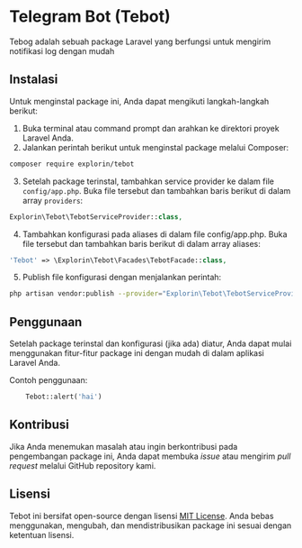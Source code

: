 # Telegram Bot (Tebot)

Tebog adalah sebuah package Laravel yang berfungsi untuk mengirim notifikasi log dengan mudah

## Instalasi

Untuk menginstal package ini, Anda dapat mengikuti langkah-langkah berikut:

1. Buka terminal atau command prompt dan arahkan ke direktori proyek Laravel Anda.
2. Jalankan perintah berikut untuk menginstal package melalui Composer:

```bash
composer require explorin/tebot
```

3. Setelah package terinstal, tambahkan service provider ke dalam file `config/app.php`. Buka file tersebut dan tambahkan baris berikut di dalam array `providers`:

```php
Explorin\Tebot\TebotServiceProvider::class,
```

4. Tambahkan konfigurasi pada aliases di dalam file config/app.php. Buka file tersebut dan tambahkan baris berikut di dalam array aliases:

```php
'Tebot' => \Explorin\Tebot\Facades\TebotFacade::class,
```

5. Publish file konfigurasi dengan menjalankan perintah:
```bash
php artisan vendor:publish --provider="Explorin\Tebot\TebotServiceProvider::class" --tag=config
```

## Penggunaan

Setelah package terinstal dan konfigurasi (jika ada) diatur, Anda dapat mulai menggunakan fitur-fitur package ini dengan mudah di dalam aplikasi Laravel Anda.

Contoh penggunaan:

```php
    Tebot::alert('hai')
```

## Kontribusi

Jika Anda menemukan masalah atau ingin berkontribusi pada pengembangan package ini, Anda dapat membuka _issue_ atau mengirim _pull request_ melalui GitHub repository kami.

## Lisensi

Tebot ini bersifat open-source dengan lisensi [MIT License](https://opensource.org/licenses/MIT). Anda bebas menggunakan, mengubah, dan mendistribusikan package ini sesuai dengan ketentuan lisensi.